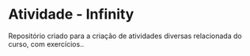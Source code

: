 # Atividade - Infinity

Repositório criado para a criação de atividades diversas relacionada do curso, com exercícios..
